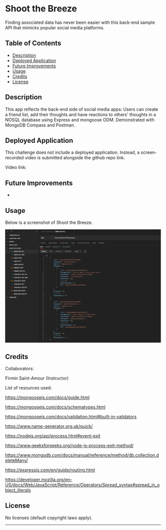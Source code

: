 # Shoot the Breeze
Finding associated data has never been easier with this back-end sample API that mimicks popular social media platforms.

## Table of Contents

- [Description](#description)
- [Deployed Application](#deployed-application)
- [Future Improvements](#future-improvements)
- [Usage](#usage)
- [Credits](#credits)
- [License](#license)

## Description

This app reflects the back-end side of social media apps: Users can create a friend list, add their thoughts and have reactions to others' thoughts in a NOSQL database using Express and mongoose ODM. Demonstrated with MongoDB Compass and Postman.

## Deployed Application

This challenge does not include a deployed application. Instead, a screen-recorded video is submitted alongside the github repo link.

Video link: 

## Future Improvements

* 

## Usage

Below is a screenshot of Shoot the Breeze.

![Shoot the Breeze screenshot 1](./Develop/assets/images/shoot_the_breeze_screenshot1.JPG)

## Credits

Collaborators:

Firmin Saint-Amour (Instructor)

List of resources used:

https://mongoosejs.com/docs/guide.html

https://mongoosejs.com/docs/schematypes.html

https://mongoosejs.com/docs/validation.html#built-in-validators

https://www.name-generator.org.uk/quick/

https://nodejs.org/api/process.html#event-exit

https://www.geeksforgeeks.org/node-js-process-exit-method/

https://www.mongodb.com/docs/manual/reference/method/db.collection.deleteMany/

https://expressjs.com/en/guide/routing.html

https://developer.mozilla.org/en-US/docs/Web/JavaScript/Reference/Operators/Spread_syntax#spread_in_object_literals

## License

No licenses (default copyright laws apply).

---